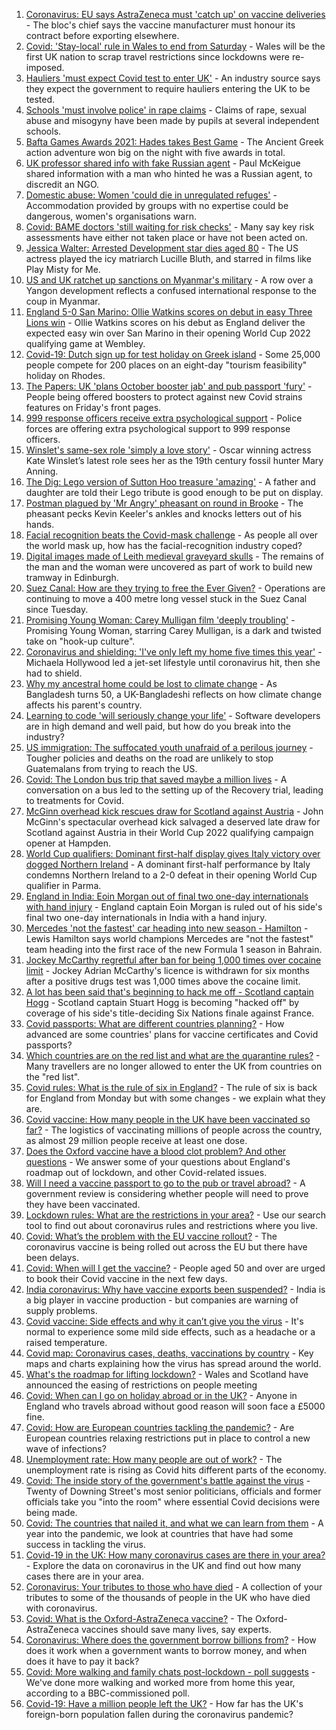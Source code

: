1. [Coronavirus: EU says AstraZeneca must 'catch up' on vaccine deliveries](https://www.bbc.co.uk/news/world-europe-56529868) - The bloc's chief says the vaccine manufacturer must honour its contract before exporting elsewhere.
2. [Covid: 'Stay-local' rule in Wales to end from Saturday](https://www.bbc.co.uk/news/uk-wales-politics-56522989) - Wales will be the first UK nation to scrap travel restrictions since lockdowns were re-imposed.
3. [Hauliers 'must expect Covid test to enter UK'](https://www.bbc.co.uk/news/business-56531330) - An industry source says they expect the government to require hauliers entering the UK to be tested.
4. [Schools 'must involve police' in rape claims](https://www.bbc.co.uk/news/uk-56529491) - Claims of rape, sexual abuse and misogyny have been made by pupils at several independent schools.
5. [Bafta Games Awards 2021: Hades takes Best Game](https://www.bbc.co.uk/news/newsbeat-56528581) - The Ancient Greek action adventure won big on the night with five awards in total.
6. [UK professor shared info with fake Russian agent](https://www.bbc.co.uk/news/uk-56525694) - Paul McKeigue shared information with a man who hinted he was a Russian agent, to discredit an NGO.
7. [Domestic abuse: Women 'could die in unregulated refuges'](https://www.bbc.co.uk/news/uk-56526455) - Accommodation provided by groups with no expertise could be dangerous, women's organisations warn.
8. [Covid: BAME doctors 'still waiting for risk checks'](https://www.bbc.co.uk/news/health-56500589) - Many say key risk assessments have either not taken place or have not been acted on.
9. [Jessica Walter: Arrested Development star dies aged 80](https://www.bbc.co.uk/news/world-us-canada-56527688) - The US actress played the icy matriarch Lucille Bluth, and starred in films like Play Misty for Me.
10. [US and UK ratchet up sanctions on Myanmar's military](https://www.bbc.co.uk/news/business-56248559) - A row over a Yangon development reflects a confused international response to the coup in Myanmar.
11. [England 5-0 San Marino: Ollie Watkins scores on debut in easy Three Lions win](https://www.bbc.co.uk/sport/football/56438741) - Ollie Watkins scores on his debut as England deliver the expected easy win over San Marino in their opening World Cup 2022 qualifying game at Wembley.
12. [Covid-19: Dutch sign up for test holiday on Greek island](https://www.bbc.co.uk/news/world-europe-56528112) - Some 25,000 people compete for 200 places on an eight-day "tourism feasibility" holiday on Rhodes.
13. [The Papers: UK 'plans October booster jab' and pub passport 'fury'](https://www.bbc.co.uk/news/blogs-the-papers-56531927) - People being offered boosters to protect against new Covid strains features on Friday's front pages.
14. [999 response officers receive extra psychological support](https://www.bbc.co.uk/news/uk-56450962) - Police forces are offering extra psychological support to 999 response officers.
15. [Winslet's same-sex role 'simply a love story'](https://www.bbc.co.uk/news/entertainment-arts-56526588) - Oscar winning actress Kate Winslet’s latest role sees her as the 19th century fossil hunter Mary Anning.
16. [The Dig: Lego version of Sutton Hoo treasure 'amazing'](https://www.bbc.co.uk/news/uk-england-suffolk-56523779) - A father and daughter are told their Lego tribute is good enough to be put on display.
17. [Postman plagued by 'Mr Angry' pheasant on round in Brooke](https://www.bbc.co.uk/news/uk-england-norfolk-56530133) - The pheasant pecks Kevin Keeler's ankles and knocks letters out of his hands.
18. [Facial recognition beats the Covid-mask challenge](https://www.bbc.co.uk/news/technology-56517033) - As people all over the world mask up, how has the facial-recognition industry coped?
19. [Digital images made of Leith medieval graveyard skulls](https://www.bbc.co.uk/news/uk-scotland-edinburgh-east-fife-56523810) - The remains of the man and the woman were uncovered as part of work to build new tramway in Edinburgh.
20. [Suez Canal: How are they trying to free the Ever Given?](https://www.bbc.co.uk/news/56523659) - Operations are continuing to move a 400 metre long vessel stuck in the Suez Canal since Tuesday.
21. [Promising Young Woman: Carey Mulligan film 'deeply troubling'](https://www.bbc.co.uk/news/entertainment-arts-55735428) - Promising Young Woman, starring Carey Mulligan, is a dark and twisted take on "hook-up culture".
22. [Coronavirus and shielding: 'I've only left my home five times this year'](https://www.bbc.co.uk/news/disability-56432952) - Michaela Hollywood led a jet-set lifestyle until coronavirus hit, then she had to shield.
23. [Why my ancestral home could be lost to climate change](https://www.bbc.co.uk/news/world-asia-56485667) - As Bangladesh turns 50, a UK-Bangladeshi reflects on how climate change affects his parent's country.
24. [Learning to code 'will seriously change your life'](https://www.bbc.co.uk/news/business-56194958) - Software developers are in high demand and well paid, but how do you break into the industry?
25. [US immigration: The suffocated youth unafraid of a perilous journey](https://www.bbc.co.uk/news/world-latin-america-56260568) - Tougher policies and deaths on the road are unlikely to stop Guatemalans from trying to reach the US.
26. [Covid: The London bus trip that saved maybe a million lives](https://www.bbc.co.uk/news/health-56508369) - A conversation on a bus led to the setting up of the Recovery trial, leading to treatments for Covid.
27. [McGinn overhead kick rescues draw for Scotland against Austria](https://www.bbc.co.uk/sport/football/56438742) - John McGinn's spectacular overhead kick salvaged a deserved late draw for Scotland against Austria in their World Cup 2022 qualifying campaign opener at Hampden.
28. [World Cup qualifiers: Dominant first-half display gives Italy victory over dogged Northern Ireland](https://www.bbc.co.uk/sport/football/56438743) - A dominant first-half performance by Italy condemns Northern Ireland to a 2-0 defeat in their opening World Cup qualifier in Parma.
29. [England in India: Eoin Morgan out of final two one-day internationals with hand injury](https://www.bbc.co.uk/sport/cricket/56526058) - England captain Eoin Morgan is ruled out of his side's final two one-day internationals in India with a hand injury.
30. [Mercedes 'not the fastest' car heading into new season - Hamilton](https://www.bbc.co.uk/sport/formula1/56530183) - Lewis Hamilton says world champions Mercedes are "not the fastest" team heading into the first race of the new Formula 1 season in Bahrain.
31. [Jockey McCarthy regretful after ban for being 1,000 times over cocaine limit](https://www.bbc.co.uk/sport/horse-racing/56521788) - Jockey Adrian McCarthy's licence is withdrawn for six months after a positive drugs test was 1,000 times above the cocaine limit.
32. [A lot has been said that's beginning to hack me off - Scotland captain Hogg](https://www.bbc.co.uk/sport/rugby-union/56528519) - Scotland captain Stuart Hogg is becoming "hacked off" by coverage of his side's title-deciding Six Nations finale against France.
33. [Covid passports: What are different countries planning?](https://www.bbc.co.uk/news/world-europe-56522408) - How advanced are some countries' plans for vaccine certificates and Covid passports?
34. [Which countries are on the red list and what are the quarantine rules?](https://www.bbc.co.uk/news/explainers-52544307) - Many travellers are no longer allowed to enter the UK from countries on the "red list".
35. [Covid rules: What is the rule of six in England?](https://www.bbc.co.uk/news/health-56526587) - The rule of six is back for England from Monday but with some changes - we explain what they are.
36. [Covid vaccine: How many people in the UK have been vaccinated so far?](https://www.bbc.co.uk/news/health-55274833) - The logistics of vaccinating millions of people across the country, as almost 29 million people receive at least one dose.
37. [Does the Oxford vaccine have a blood clot problem? And other questions](https://www.bbc.co.uk/news/world-asia-china-51176409) - We answer some of your questions about England's roadmap out of lockdown, and other Covid-related issues.
38. [Will I need a vaccine passport to go to the pub or travel abroad?](https://www.bbc.co.uk/news/explainers-55718553) - A government review is considering whether people will need to prove they have been vaccinated.
39. [Lockdown rules: What are the restrictions in your area?](https://www.bbc.co.uk/news/uk-54373904) - Use our search tool to find out about coronavirus rules and restrictions where you live.
40. [Covid: What’s the problem with the EU vaccine rollout?](https://www.bbc.co.uk/news/explainers-52380823) - The coronavirus vaccine is being rolled out across the EU but there have been delays.
41. [Covid: When will I get the vaccine?](https://www.bbc.co.uk/news/health-55045639) - People aged 50 and over are urged to book their Covid vaccine in the next few days.
42. [India coronavirus: Why have vaccine exports been suspended?](https://www.bbc.co.uk/news/world-asia-india-55571793) - India is a big player in vaccine production - but companies are warning of supply problems.
43. [Covid vaccine: Side effects and why it can’t give you the virus](https://www.bbc.co.uk/news/health-56437270) - It's normal to experience some mild side effects, such as a headache or a raised temperature.
44. [Covid map: Coronavirus cases, deaths, vaccinations by country](https://www.bbc.co.uk/news/world-51235105) - Key maps and charts explaining how the virus has spread around the world.
45. [What's the roadmap for lifting lockdown?](https://www.bbc.co.uk/news/explainers-52530518) - Wales and Scotland have announced the easing of restrictions on people meeting
46. [Covid: When can I go on holiday abroad or in the UK?](https://www.bbc.co.uk/news/explainers-52646738) - Anyone in England who travels abroad without good reason will soon face a £5000 fine.
47. [Covid: How are European countries tackling the pandemic?](https://www.bbc.co.uk/news/explainers-53640249) - Are European countries relaxing restrictions put in place to control a new wave of infections?
48. [Unemployment rate: How many people are out of work?](https://www.bbc.co.uk/news/business-52660591) - The unemployment rate is rising as Covid hits different parts of the economy.
49. [Covid: The inside story of the government's battle against the virus](https://www.bbc.co.uk/news/uk-politics-56361599) - Twenty of Downing Street's most senior politicians, officials and former officials take you "into the room" where essential Covid decisions were being made.
50. [Covid: The countries that nailed it, and what we can learn from them](https://www.bbc.co.uk/news/uk-56455030) - A year into the pandemic, we look at countries that have had some success in tackling the virus.
51. [Covid-19 in the UK: How many coronavirus cases are there in your area?](https://www.bbc.co.uk/news/uk-51768274) - Explore the data on coronavirus in the UK and find out how many cases there are in your area.
52. [Coronavirus: Your tributes to those who have died](https://www.bbc.co.uk/news/uk-52676411) - A collection of your tributes to some of the thousands of people in the UK who have died with coronavirus.
53. [Covid: What is the Oxford-AstraZeneca vaccine?](https://www.bbc.co.uk/news/health-55302595) - The Oxford-AstraZeneca vaccines should save many lives, say experts.
54. [Coronavirus: Where does the government borrow billions from?](https://www.bbc.co.uk/news/business-50504151) - How does it work when a government wants to borrow money, and when does it have to pay it back?
55. [Covid: More walking and family chats post-lockdown - poll suggests](https://www.bbc.co.uk/news/uk-56490823) - We've done more walking and worked more from home this year, according to a BBC-commissioned poll.
56. [Covid-19: Have a million people left the UK?](https://www.bbc.co.uk/news/uk-56435100) - How far has the UK's foreign-born population fallen during the coronavirus pandemic?
